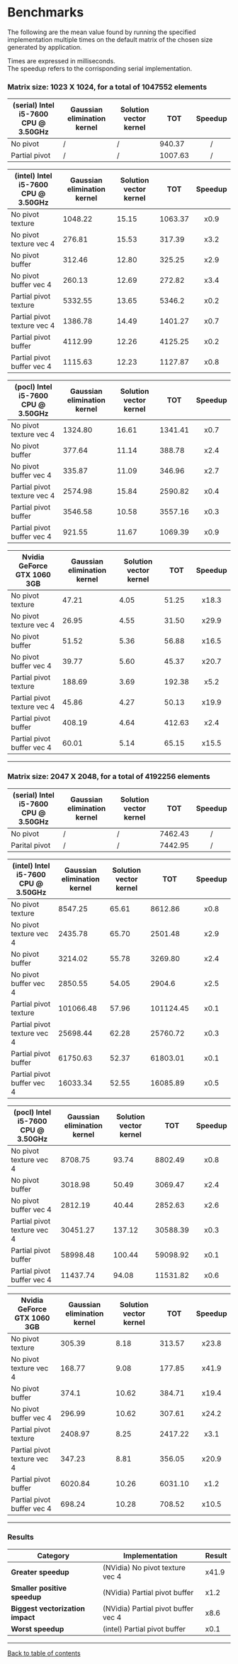 # Benchmarks

The following are the mean value found by running the specified implementation multiple times on the default matrix of the chosen size generated by application.

Times are expressed in milliseconds.  
The speedup refers to the corrisponding serial implementation.

### **Matrix size:** 1023 X 1024, for a total of 1047552 elements

| (serial) Intel i5-7600 CPU @ 3.50GHz | Gaussian elimination kernel | Solution vector kernel | TOT | Speedup |
| - | - | - | - | :-: |
| No pivot | / | / | 940.37 | / |
| Partial pivot | / | / | 1007.63 | / |

| (intel) Intel i5-7600 CPU @ 3.50GHz | Gaussian elimination kernel | Solution vector kernel | TOT | Speedup |
| - | - | - | - | :-: |
| No pivot texture | 1048.22 | 15.15 | 1063.37 | x0.9 |
| No pivot texture vec 4 | 276.81 | 15.53 | 317.39 | x3.2 |
| No pivot buffer | 312.46 | 12.80 | 325.25 | x2.9 |
| No pivot buffer vec 4 | 260.13 | 12.69 | 272.82 | x3.4 |
| Partial pivot texture | 5332.55 | 13.65 | 5346.2 | x0.2 |
| Partial pivot texture vec 4 | 1386.78 | 14.49 | 1401.27 | x0.7 |
| Partial pivot buffer | 4112.99 | 12.26 | 4125.25 | x0.2 |
| Partial pivot buffer vec 4 | 1115.63 | 12.23 | 1127.87 | x0.8 |

| (pocl) Intel i5-7600 CPU @ 3.50GHz | Gaussian elimination kernel | Solution vector kernel | TOT | Speedup |
| - | - | - | - | :-: |
| No pivot texture vec 4 | 1324.80 | 16.61 | 1341.41 | x0.7 |
| No pivot buffer | 377.64 | 11.14 | 388.78 | x2.4 |
| No pivot buffer vec 4 | 335.87 | 11.09 | 346.96 | x2.7 |
| Partial pivot texture vec 4 | 2574.98 | 15.84 | 2590.82 | x0.4 |
| Partial pivot buffer | 3546.58 | 10.58 | 3557.16 | x0.3 |
| Partial pivot buffer vec 4 | 921.55 | 11.67 | 1069.39 | x0.9 |

| Nvidia GeForce GTX 1060 3GB | Gaussian elimination kernel | Solution vector kernel | TOT | Speedup |
| - | - | - | - | :-: |
| No pivot texture | 47.21 | 4.05 | 51.25 | x18.3 |
| No pivot texture vec 4 | 26.95 | 4.55 | 31.50 | x29.9 |
| No pivot buffer | 51.52 | 5.36 | 56.88 | x16.5 |
| No pivot buffer vec 4 | 39.77 | 5.60 | 45.37 | x20.7 |
| Partial pivot texture | 188.69 | 3.69 | 192.38 | x5.2 |
| Partial pivot texture vec 4 | 45.86 | 4.27 | 50.13 | x19.9 |
| Partial pivot buffer | 408.19 | 4.64 | 412.63 | x2.4 |
| Partial pivot buffer vec 4 | 60.01 | 5.14 | 65.15 | x15.5 |

---

### **Matrix size:** 2047 X 2048, for a total of 4192256 elements

| (serial) Intel i5-7600 CPU @ 3.50GHz | Gaussian elimination kernel | Solution vector kernel | TOT | Speedup |
| - | - | - | - | :-: |
| No pivot | / | / | 7462.43 | / |
| Parital pivot | / | / | 7442.95 | / |

| (intel) Intel i5-7600 CPU @ 3.50GHz | Gaussian elimination kernel | Solution vector kernel | TOT | Speedup |
| - | - | - | - | :-: |
| No pivot texture | 8547.25 | 65.61 | 8612.86 | x0.8 |
| No pivot texture vec 4 | 2435.78 | 65.70 | 2501.48 | x2.9 |
| No pivot buffer | 3214.02 | 55.78 | 3269.80 | x2.4 |
| No pivot buffer vec 4 | 2850.55 | 54.05 | 2904.6 | x2.5 |
| Partial pivot texture | 101066.48 | 57.96 | 101124.45 | x0.1 |
| Partial pivot texture vec 4 | 25698.44 | 62.28 | 25760.72 | x0.3 |
| Partial pivot buffer | 61750.63 | 52.37 | 61803.01 | x0.1 |
| Partial pivot buffer vec 4 | 16033.34 | 52.55 | 16085.89 | x0.5 |

| (pocl) Intel i5-7600 CPU @ 3.50GHz | Gaussian elimination kernel | Solution vector kernel | TOT | Speedup |
| - | - | - | - | :-: |
| No pivot texture vec 4 | 8708.75 | 93.74 | 8802.49 | x0.8 |
| No pivot buffer | 3018.98 | 50.49 | 3069.47 | x2.4 |
| No pivot buffer vec 4 | 2812.19 | 40.44 | 2852.63 | x2.6 |
| Partial pivot texture vec 4 | 30451.27 | 137.12 | 30588.39 | x0.3 |
| Partial pivot buffer | 58998.48 | 100.44 | 59098.92 | x0.1 |
| Partial pivot buffer vec 4 | 11437.74 | 94.08 | 11531.82 | x0.6 |

| Nvidia GeForce GTX 1060 3GB | Gaussian elimination kernel | Solution vector kernel | TOT | Speedup |
| - | - | - | - | :-: |
| No pivot texture | 305.39 | 8.18 | 313.57 | x23.8 |
| No pivot texture vec 4 | 168.77 | 9.08 | 177.85 | x41.9 |
| No pivot buffer | 374.1 | 10.62 | 384.71 | x19.4 |
| No pivot buffer vec 4 | 296.99 | 10.62 | 307.61 | x24.2 |
| Partial pivot texture | 2408.97 | 8.25 | 2417.22 | x3.1 |
| Partial pivot texture vec 4 | 347.23 | 8.81 | 356.05 | x20.9 |
| Partial pivot buffer | 6020.84 | 10.26 | 6031.10 | x1.2 |
| Partial pivot buffer vec 4 | 698.24 | 10.28 | 708.52 | x10.5 |

---

### **Results**

| Category | Implementation | Result |
| - | - | - |
| **Greater speedup** | (NVidia) No pivot texture vec 4 | x41.9 |
| **Smaller positive speedup** | (NVidia) Partial pivot buffer | x1.2 |
| **Biggest vectorization impact** | (NVidia) Partial pivot buffer vec 4 | x8.6 |
| **Worst speedup** | (intel) Partial pivot buffer | x0.1 |

---

[Back to table of contents](Table-of-contents.md)